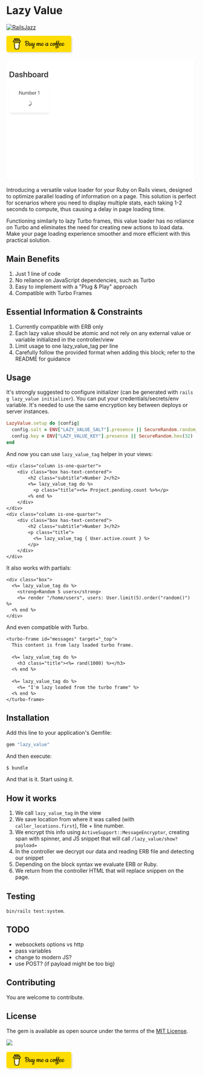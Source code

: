 # Lazy Value

[![RailsJazz](https://github.com/igorkasyanchuk/rails_time_travel/blob/main/docs/my_other.svg?raw=true)](https://www.railsjazz.com)

[!["Buy Me A Coffee"](https://github.com/igorkasyanchuk/get-smart/blob/main/docs/snapshot-bmc-button-small.png?raw=true)](https://buymeacoffee.com/igorkasyanchuk)

![RailsLiveReload](docs/lazy_value.gif)

Introducing a versatile value loader for your Ruby on Rails views, designed to optimize parallel loading of information on a page. This solution is perfect for scenarios where you need to display multiple stats, each taking 1-2 seconds to compute, thus causing a delay in page loading time.

Functioning similarly to lazy Turbo frames, this value loader has no reliance on Turbo and eliminates the need for creating new actions to load data. Make your page loading experience smoother and more efficient with this practical solution.

## Main Benefits

1. Just 1 line of code
2. No reliance on JavaScript dependencies, such as Turbo
3. Easy to implement with a "Plug & Play" approach
4. Compatible with Turbo Frames

## Essential Information & Constraints

1. Currently compatible with ERB only
2. Each lazy value should be atomic and not rely on any external value or variable initialized in the controller/view
3. Limit usage to one lazy_value_tag per line
4. Carefully follow the provided format when adding this block; refer to the README for guidance

## Usage

It's strongly suggested to configure initializer (can be generated with `rails g lazy_value initializer`). You can put your credentials/secrets/env variable. It's needed to use the same encryption key between deploys or server instances.

```ruby
LazyValue.setup do |config|
  config.salt = ENV["LAZY_VALUE_SALT"].presence || SecureRandom.random_bytes(ActiveSupport::MessageEncryptor.key_len)
  config.key = ENV["LAZY_VALUE_KEY"].presence || SecureRandom.hex(32)
end
```

And now you can use `lazy_value_tag` helper in your views:

```erb
<div class="column is-one-quarter">
    <div class="box has-text-centered">
        <h2 class="subtitle">Number 2</h2>
        <%= lazy_value_tag do %>
          <p class="title"><%= Project.pending.count %>%</p>
        <% end %>
    </div>
</div>
<div class="column is-one-quarter">
    <div class="box has-text-centered">
        <h2 class="subtitle">Number 3</h2>
        <p class="title">
          <%= lazy_value_tag { User.active.count } %>
        </p>
    </div>
</div>
```

It also works with partials:

```erb
<div class="box">
  <%= lazy_value_tag do %>
    <strong>Random 5 users</strong>
    <%= render "/home/users", users: User.limit(5).order("random()") %>
  <% end %>
</div>
```

And even compatible with Turbo.

```erb
<turbo-frame id="messages" target="_top">
  This content is from lazy loaded turbo frame.

  <%= lazy_value_tag do %>
    <h3 class="title"><%= rand(1000) %></h3>
  <% end %>

  <%= lazy_value_tag do %>
    <%= "I'm lazy loaded from the turbo frame" %>
  <% end %>
</turbo-frame>
```

## Installation

Add this line to your application's Gemfile:

```ruby
gem "lazy_value"
```

And then execute:
```bash
$ bundle
```

And that is it. Start using it.

## How it works

1. We call `lazy_value_tag` in the view
2. We save location from where it was called (with `caller_locations.first`), file + line number.
3. We encrypt this info using `ActiveSupport::MessageEncryptor`, creating span with spinner, and JS snippet that will call `/lazy_value/show?payload=`
4. In the controller we decrypt our data and reading ERB file and detecting our snippet
5. Depending on the block syntax we evaluate ERB or Ruby.
6. We return from the controller HTML that will replace snippen on the page.

## Testing

`bin/rails test:system`.

## TODO

- websockets options vs http
- pass variables
- change to modern JS?
- use POST? (if payload might be too big)

## Contributing

You are welcome to contribute.

## License
The gem is available as open source under the terms of the [MIT License](https://opensource.org/licenses/MIT).


[<img src="https://github.com/igorkasyanchuk/rails_time_travel/blob/main/docs/more_gems.png?raw=true"
/>](https://www.railsjazz.com/?utm_source=github&utm_medium=bottom&utm_campaign=lazy_value)

[!["Buy Me A Coffee"](https://github.com/igorkasyanchuk/get-smart/blob/main/docs/snapshot-bmc-button-small.png?raw=true)](https://buymeacoffee.com/igorkasyanchuk)

